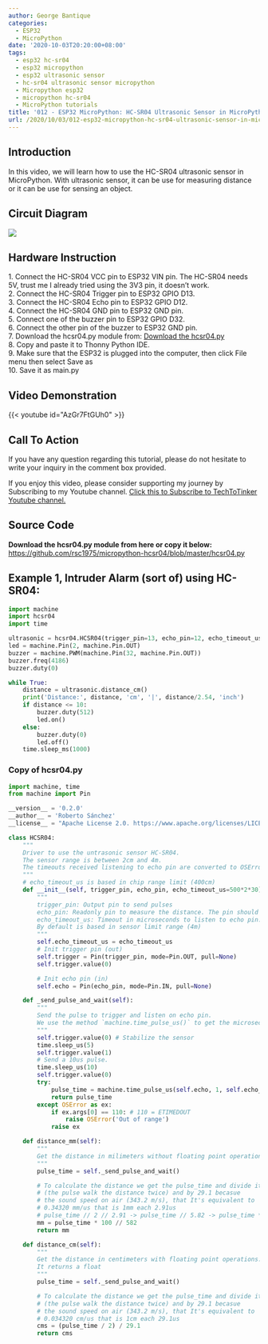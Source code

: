 ```yaml
---
author: George Bantique
categories:
  - ESP32
  - MicroPython
date: '2020-10-03T20:20:00+08:00'
tags:
  - esp32 hc-sr04
  - esp32 micropython
  - esp32 ultrasonic sensor
  - hc-sr04 ultrasonic sensor micropython
  - Micropython esp32
  - micropython hc-sr04
  - MicroPython tutorials
title: '012 - ESP32 MicroPython: HC-SR04 Ultrasonic Sensor in MicroPython'
url: /2020/10/03/012-esp32-micropython-hc-sr04-ultrasonic-sensor-in-micropython/
---
```


## **Introduction**
In this video, we will learn how to use the HC-SR04 ultrasonic sensor in MicroPython. With ultrasonic sensor, it can be use for measuring distance or it can be use for sensing an object.

## **Circuit Diagram**
![](https://1.bp.blogspot.com/-GBHan8a3zaE/X3hqZ-4LRCI/AAAAAAAACEA/x43baNMifwIv1agCPVON2EiiEgePw07xACLcBGAsYHQ/w400-h364/hcsr04_mp.png)

## **Hardware Instruction**
1\. Connect the HC-SR04 VCC pin to ESP32 VIN pin. The HC-SR04 needs 5V, trust me I already tried using the 3V3 pin, it doesn’t work.  
2\. Connect the HC-SR04 Trigger pin to ESP32 GPIO D13.  
3\. Connect the HC-SR04 Echo pin to ESP32 GPIO D12.  
4\. Connect the HC-SR04 GND pin to ESP32 GND pin.  
5\. Connect one of the buzzer pin to ESP32 GPIO D32.  
6\. Connect the other pin of the buzzer to ESP32 GND pin.  
7\. Download the hcsr04.py module from: [Download the hcsr04.py](https://github.com/rsc1975/micropython-hcsr04/blob/master/hcsr04.py)  
8\. Copy and paste it to Thonny Python IDE.  
9\. Make sure that the ESP32 is plugged into the computer, then click File menu then select Save as  
10\. Save it as main.py

## **Video Demonstration**
{{< youtube id="AzGr7FtGUh0" >}}

## **Call To Action**
If you have any question regarding this tutorial, please do not hesitate to write your inquiry in the comment box provided.

If you enjoy this video, please consider supporting my journey by Subscribing to my Youtube channel. [Click this to Subscribe to TechToTinker Youtube channel.  ](https://www.youtube.com/c/TechToTinker?sub_confirmation=1)

## **Source Code**

**Download the hcsr04.py module from here or copy it below:**  
<https://github.com/rsc1975/micropython-hcsr04/blob/master/hcsr04.py>

## **Example 1, Intruder Alarm (sort of) using HC-SR04:**

```py { lineNos="true" wrap="true" }
import machine
import hcsr04
import time

ultrasonic = hcsr04.HCSR04(trigger_pin=13, echo_pin=12, echo_timeout_us=1000000)
led = machine.Pin(2, machine.Pin.OUT)
buzzer = machine.PWM(machine.Pin(32, machine.Pin.OUT))
buzzer.freq(4186)
buzzer.duty(0)

while True:
    distance = ultrasonic.distance_cm()
    print('Distance:', distance, 'cm', '|', distance/2.54, 'inch')
    if distance <= 10:
        buzzer.duty(512)
        led.on()
    else:
        buzzer.duty(0)
        led.off()
    time.sleep_ms(1000)

```

### **Copy of hcsr04.py**

```py { lineNos="true" wrap="true" }
import machine, time
from machine import Pin

__version__ = '0.2.0'
__author__ = 'Roberto Sánchez'
__license__ = "Apache License 2.0. https://www.apache.org/licenses/LICENSE-2.0"

class HCSR04:
    """
    Driver to use the untrasonic sensor HC-SR04.
    The sensor range is between 2cm and 4m.
    The timeouts received listening to echo pin are converted to OSError('Out of range')
    """
    # echo_timeout_us is based in chip range limit (400cm)
    def __init__(self, trigger_pin, echo_pin, echo_timeout_us=500*2*30):
        """
        trigger_pin: Output pin to send pulses
        echo_pin: Readonly pin to measure the distance. The pin should be protected with 1k resistor
        echo_timeout_us: Timeout in microseconds to listen to echo pin. 
        By default is based in sensor limit range (4m)
        """
        self.echo_timeout_us = echo_timeout_us
        # Init trigger pin (out)
        self.trigger = Pin(trigger_pin, mode=Pin.OUT, pull=None)
        self.trigger.value(0)

        # Init echo pin (in)
        self.echo = Pin(echo_pin, mode=Pin.IN, pull=None)

    def _send_pulse_and_wait(self):
        """
        Send the pulse to trigger and listen on echo pin.
        We use the method `machine.time_pulse_us()` to get the microseconds until the echo is received.
        """
        self.trigger.value(0) # Stabilize the sensor
        time.sleep_us(5)
        self.trigger.value(1)
        # Send a 10us pulse.
        time.sleep_us(10)
        self.trigger.value(0)
        try:
            pulse_time = machine.time_pulse_us(self.echo, 1, self.echo_timeout_us)
            return pulse_time
        except OSError as ex:
            if ex.args[0] == 110: # 110 = ETIMEDOUT
                raise OSError('Out of range')
            raise ex

    def distance_mm(self):
        """
        Get the distance in milimeters without floating point operations.
        """
        pulse_time = self._send_pulse_and_wait()

        # To calculate the distance we get the pulse_time and divide it by 2 
        # (the pulse walk the distance twice) and by 29.1 becasue
        # the sound speed on air (343.2 m/s), that It's equivalent to
        # 0.34320 mm/us that is 1mm each 2.91us
        # pulse_time // 2 // 2.91 -> pulse_time // 5.82 -> pulse_time * 100 // 582 
        mm = pulse_time * 100 // 582
        return mm

    def distance_cm(self):
        """
        Get the distance in centimeters with floating point operations.
        It returns a float
        """
        pulse_time = self._send_pulse_and_wait()

        # To calculate the distance we get the pulse_time and divide it by 2 
        # (the pulse walk the distance twice) and by 29.1 becasue
        # the sound speed on air (343.2 m/s), that It's equivalent to
        # 0.034320 cm/us that is 1cm each 29.1us
        cms = (pulse_time / 2) / 29.1
        return cms

```
